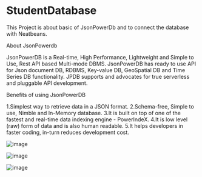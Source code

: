 # StudentDatabase
This Project is about basic of JsonPowerDb and to connect the database with Neatbeans.

About JsonPowerdb

  JsonPowerDB is a Real-time, High Performance, Lightweight and Simple to Use, Rest API based Multi-mode DBMS. JsonPowerDB has ready to use API for Json document DB, RDBMS, Key-value DB, GeoSpatial DB and Time Series DB functionality. JPDB supports and advocates for true serverless and pluggable API development.
  
  
Benefits of using JsonPowerDB

1.Simplest way to retrieve data in a JSON format.
2.Schema-free, Simple to use, Nimble and In-Memory database.
3.It is built on top of one of the fastest and real-time data indexing engine - PowerIndeX.
4.It is low level (raw) form of data and is also human readable.
5.It helps developers in faster coding, in-turn reduces development cost.


![image](https://user-images.githubusercontent.com/35921023/132084856-0804a2e6-42af-49c8-8ef0-212ea91f9959.png)

![image](https://user-images.githubusercontent.com/35921023/132084936-552c5723-0eff-41e9-8458-679206a77f93.png)

![image](https://user-images.githubusercontent.com/35921023/132084829-684efd69-1459-4085-972f-40a5e4b70a15.png)

